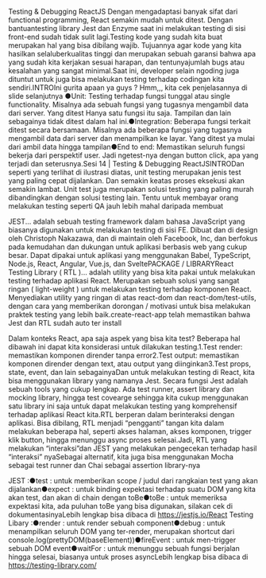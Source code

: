 Testing & Debugging ReactJS
Dengan mengadaptasi banyak sifat dari functional programming, React semakin mudah untuk ditest. Dengan bantuantesting library Jest dan Enzyme saat ini melakukan testing di sisi front-end sudah tidak sulit lagi.Testing kode yang sudah kita buat merupakan hal yang bisa dibilang wajib. Tujuannya agar kode yang kita hasilkan selaluberkualitas tinggi dan merupakan sebuah garansi bahwa apa yang sudah kita kerjakan sesuai harapan, dan tentunyajumlah bugs atau kesalahan yang sangat minimal.Saat ini, developer selain ngoding juga dituntut untuk juga bisa melakukan testing terhadap codingan kita sendiri.INTROIni gurita apaan ya guys ? Hmm,,, kita cek penjelasannya di slide selanjutnya
●Unit: Testing terhadap fungsi tunggal atau single functionality. Misalnya ada sebuah fungsi yang tugasnya mengambil data dari server. Yang ditest Hanya satu fungsi itu saja. Tampilan dan lain sebagainya tidak ditest dalam hal ini.●Integration: Beberapa fungsi terkait ditest secara bersamaan. Misalnya ada beberapa fungsi yang tugasnya mengambil data dari server dan menampilkan ke layar. Yang ditest ya mulai dari ambil data hingga tampilan●End to end: Memastikan seluruh fungsi bekerja dari perspektif user. Jadi ngetest-nya dengan button click, apa yang terjadi dan seterusnya.Sesi 14 | Testing & Debugging ReactJSINTRODan seperti yang terlihat di ilustrasi diatas, unit testing merupakan jenis test yang paling cepat dijalankan. Dan semakin keatas proses eksekusi akan semakin lambat. Unit test juga merupakan solusi testing yang paling murah dibandingkan dengan solusi testing lain. Tentu untuk membayar orang melakukan testing seperti QA jauh lebih mahal daripada membuat

JEST... adalah sebuah testing framework dalam bahasa JavaScript yang biasanya digunakan untuk melakukan testing di sisi FE. Dibuat dan di design oleh Christoph Nakazawa, dan di maintain oleh Facebook, Inc, dan berfokus pada kemudahan dan dukungan untuk aplikasi berbasis web yang cukup besar. Dapat dipakai untuk aplikasi yang menggunakan Babel, TypeScript, Node.js, React, Angular, Vue.js, dan SveltePACKAGE / LIBRARYReact Testing Library ( RTL )... adalah utility yang bisa kita pakai untuk melakukan testing terhadap aplikasi React. Merupakan sebuah solusi yang sangat ringan ( light-weight ) untuk melakukan testing terhadap komponen React. Menyediakan utility yang ringan di atas react-dom dan react-dom/test-utils, dengan cara yang memberikan dorongan / motivasi untuk bisa melakukan praktek testing yang lebih baik.create-react-app telah memastikan bahwa Jest dan RTL sudah auto ter install

Dalam konteks React, apa saja aspek yang bisa kita test? Beberapa hal dibawah ini dapat kita konsiderasi untuk dilakukan testing.1.Test render: memastikan komponen dirender tanpa error2.Test output: memastikan komponen dirender dengan text, atau output yang diinginkan3.Test props, state, event, dan lain sebagainyaDan untuk melakukan testing di React, kita bisa menggunakan library yang namanya Jest. Secara fungsi Jest adalah sebuah tools yang cukup lengkap. Ada test runner, assert library dan mocking library, hingga test covearge sehingga kita cukup menggunakan satu library ini saja untuk dapat melakukan testing yang komprehensif terhadap aplikasi React kita.RTL berperan dalam berinteraksi dengan aplikasi. Bisa dibilang, RTL menjadi “pengganti” tangan kita dalam melakukan beberapa hal, seperti akses halaman, akses komponen, trigger klik button, hingga menunggu async proses selesai.Jadi, RTL yang melakukan “interaksi”dan JEST yang melakukan pengecekan terhadap hasil “interaksi” nyaSebagai alternatif, kita juga bisa menggunakan Mocha sebagai test runner dan Chai sebagai assertion library-nya

JEST :●test : untuk memberikan scope / judul dari rangkaian test yang akan dijalankan●expect : untuk binding expektasi terhadap suatu DOM yang kita akan test, dan akan di chain dengan toBe<something>●toBe<something> : untuk memeriksa expektasi kita, ada puluhan toBe yang bisa digunakan, silakan cek di dokumentasinyaLebih lengkap bisa dibaca di https://jestjs.io/React Testing Libary :●render : untuk render sebuah component●debug : untuk menampilkan seluruh DOM yang ter-render, merupakan shortcut dari console.log(prettyDOM(baseElement))●fireEvent : untuk men-trigger sebuah DOM event●waitFor : untuk menunggu sebuah fungsi berjalan hingga selesai, biasanya untuk proses asyncLebih lengkap bisa dibaca di https://testing-library.com/
